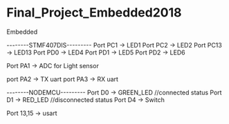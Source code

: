 # Final_Project_Embedded2018
Embedded

--------STMF407DIS---------
Port PC1 -> LED1
Port PC2 -> LED2
Port PC13 -> LED13
Port PD0 -> LED4
Port PD1 -> LED5
Port PD2 -> LED6

Port PA1 -> ADC for Light sensor

port PA2 -> TX uart
port PA3 -> RX uart


--------NODEMCU---------
Port D0 -> GREEN_LED //connected status
Port D1 -> RED_LED //disconnected status
Port D4 -> Switch

Port 13,15 -> usart
